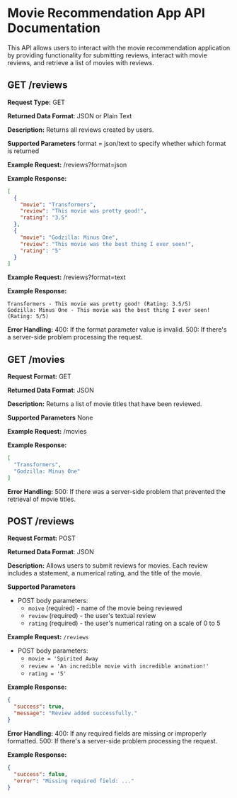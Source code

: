 # Movie Recommendation App API Documentation
This API allows users to interact with the movie recommendation application by 
providing functionality for submitting reviews, interact with movie reviews,
and retrieve a list of movies with reviews.

## GET /reviews
**Request Type:** GET

**Returned Data Format**: 
JSON or Plain Text

**Description:** 
Returns all reviews created by users.

**Supported Parameters** 
format = json/text to specify whether which format is returned

**Example Request:**
/reviews?format=json

**Example Response:**
```json
[
  {
    "movie": "Transformers",
    "review": "This movie was pretty good!",
    "rating": "3.5"
  },
  {
    "movie": "Godzilla: Minus One",
    "review": "This movie was the best thing I ever seen!",
    "rating": "5"
  }
]
```

**Example Request:**
/reviews?format=text

**Example Response:**
```
Transformers - This movie was pretty good! (Rating: 3.5/5)
Godzilla: Minus One - This movie was the best thing I ever seen! (Rating: 5/5)
```

**Error Handling:**
400: If the format parameter value is invalid.
500: If there's a server-side problem processing the request.

## GET /movies 
**Request Format:** GET

**Returned Data Format**: 
JSON

**Description:**
Returns a list of movie titles that have been reviewed.

**Supported Parameters**
None

**Example Request:**
/movies

**Example Response:**
```json
[
  "Transformers",
  "Godzilla: Minus One"
]
```

**Error Handling:**
500: If there was a server-side problem that prevented the retrieval of movie titles.

## POST /reviews
**Request Format:** POST

**Returned Data Format**: 
JSON

**Description:**
Allows users to submit reviews for movies. Each review includes a statement, a numerical rating,
and the title of the movie.

**Supported Parameters**
* POST body parameters:
    * `moive` (required) - name of the movie being reviewed
    * `review` (required) - the user's textual review
    * `rating` (required) - the user's numerical rating on a scale of 0 to 5


**Example Request:** `/reviews`
* POST body parameters: 
  * `movie = 'Spirited Away`
  * `review = 'An incredible movie with incredible animation!'`
  * `rating = '5'`

**Example Response:**
```json
{
  "success": true,
  "message": "Review added successfully."
}
```

**Error Handling:**
400: If any required fields are missing or improperly formatted.
500: If there's a server-side problem processing the request.

**Example Response:**
```json
{
  "success": false,
  "error": "Missing required field: ..."
}
```